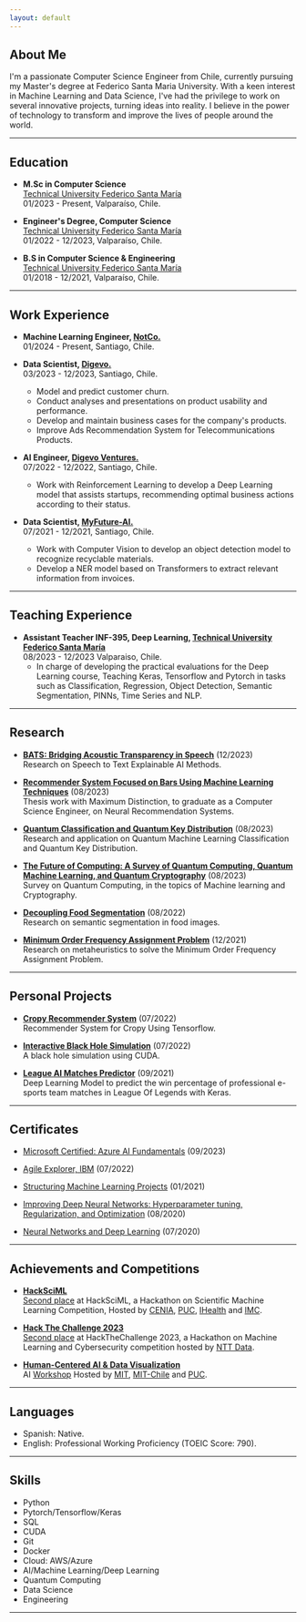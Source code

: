 ```yaml
---
layout: default
---
```


## About Me

I'm a passionate Computer Science Engineer from Chile, currently pursuing my Master's degree at Federico Santa Maria University. With a keen interest in Machine Learning and Data Science, I've had the privilege to work on several innovative projects, turning ideas into reality. I believe in the power of technology to transform and improve the lives of people around the world.

---

## Education

- **M.Sc in Computer Science**  
  <a href="https://usm.cl/en/home/" target="_blank">Technical University Federico Santa María</a>  
  01/2023 - Present, Valparaíso, Chile.

- **Engineer's Degree, Computer Science**  
  <a href="https://usm.cl/en/home/" target="_blank">Technical University Federico Santa María</a>  
  01/2022 - 12/2023, Valparaíso, Chile.

- **B.S in Computer Science & Engineering**  
  <a href="https://usm.cl/en/home/" target="_blank">Technical University Federico Santa María</a>  
  01/2018 - 12/2021, Valparaíso, Chile.

---

## Work Experience

- **Machine Learning Engineer, <a href="https://notco.com/cl/" target="_blank">NotCo.</a>**  
  01/2024 - Present, Santiago, Chile.

- **Data Scientist, <a href="https://digevo.com/en/" target="_blank">Digevo.</a>**  
  03/2023 - 12/2023, Santiago, Chile.  
  - Model and predict customer churn.  
  - Conduct analyses and presentations on product usability and performance.  
  - Develop and maintain business cases for the company's products.
  - Improve Ads Recommendation System for Telecommunications Products.

 
- **AI Engineer, <a href="https://www.digevoventures.com/" target="_blank">Digevo Ventures.</a>**  
  07/2022 - 12/2022, Santiago, Chile.   
  - Work with Reinforcement Learning to develop a Deep Learning model that assists startups, recommending optimal business actions according to their status.  


- **Data Scientist, <a href="https://myfuture.ai/" target="_blank">MyFuture-AI.</a>**  
  07/2021 - 12/2021, Santiago, Chile.  
  - Work with Computer Vision to develop an object detection model to recognize recyclable materials.  
  - Develop a NER model based on Transformers to extract relevant information from invoices.  
 
---

## Teaching Experience

- **Assistant Teacher INF-395, Deep Learning, <a href="https://usm.cl/en/home/" target="_blank">Technical University Federico Santa María</a>**  
  08/2023 - 12/2023 Valparaiso, Chile.
  - In charge of developing the practical evaluations for the Deep Learning course, Teaching Keras, Tensorflow and Pytorch in tasks such as Classification, Regression, Object Detection, Semantic Segmentation, PINNs, Time Series and NLP.

---

## Research


- **<a href="https://ftcister.github.io/portfolio/projects/BATS.pdf" target="_blank">BATS: Bridging Acoustic Transparency in Speech</a>** (12/2023)  
  Research on Speech to Text Explainable AI Methods.

- **<a href="https://ftcister.github.io/portfolio/projects/Memoria_Felipe_Cisternas.pdf" target="_blank">Recommender System Focused on Bars Using Machine Learning Techniques</a>** (08/2023)   
  Thesis work with Maximum Distinction, to graduate as a Computer Science Engineer, on Neural Recommendation Systems.

- **<a href="https://ftcister.github.io/portfolio/projects/Quantum_Qiskit_Paper.pdf" target="_blank">Quantum Classification and Quantum Key Distribution</a>** (08/2023)  
  Research and application on Quantum Machine Learning Classification and Quantum Key Distribution.

- **<a href="https://ftcister.github.io/portfolio/projects/Survey_Cuantica.pdf" target="_blank">The Future of Computing: A Survey of Quantum Computing, Quantum Machine Learning, and Quantum Cryptography</a>** (08/2023)  
  Survey on Quantum Computing, in the topics of Machine learning and Cryptography.

- **<a href="https://ftcister.github.io/portfolio/projects/Proyecto_ML.pdf" target="_blank">Decoupling Food Segmentation</a>** (08/2022)  
  Research on semantic segmentation in food images.

- **<a href="https://ftcister.github.io/portfolio/projects/IA_Proyecto.pdf" target="_blank">Minimum Order Frequency Assignment Problem</a>** (12/2021)  
  Research on metaheuristics to solve the Minimum Order Frequency Assignment Problem.

---

## Personal Projects

- **<a href="https://github.com/ftcister/Cropy-Recommender-System" target="_blank">Cropy Recommender System</a>** (07/2022)  
  Recommender System for Cropy Using Tensorflow.

- **<a href="https://github.com/ftcister/black_hole_cuda" target="_blank">Interactive Black Hole Simulation</a>** (07/2022)  
  A black hole simulation using CUDA.

- **<a href="https://github.com/ftcister/Lol-AI-Predict" target="_blank">League AI Matches Predictor</a>** (09/2021)  
  Deep Learning Model to predict the win percentage of professional e-sports team matches in League Of Legends with Keras.

---

## Certificates

- <a href="https://learn.microsoft.com/api/credentials/share/en-us/FelipeCisternas-5660/C7EE8D453511E660?sharingId" target="_blank">Microsoft Certified: Azure AI Fundamentals</a> (09/2023)  

  
- <a href="https://www.credly.com/badges/b07724ee-b81f-4847-a4cd-1ec410c4e141?source=linked_in_profile" target="_blank">Agile Explorer, IBM</a> (07/2022)  
  
  
- <a href="https://www.coursera.org/account/accomplishments/certificate/E2CGZHB6UCGJ" target="_blank">Structuring Machine Learning Projects</a> (01/2021)  
  
  
- <a href="https://www.coursera.org/account/accomplishments/certificate/JPQUYHSKGUTX" target="_blank">Improving Deep Neural Networks: Hyperparameter tuning, Regularization, and Optimization</a> (08/2020)  
  
  
- <a href="https://www.coursera.org/account/accomplishments/certificate/BUBPU7V7CVGU" target="_blank">Neural Networks and Deep Learning</a> (07/2020)  
   

---

## Achievements and Competitions

- **<a href="https://sites.google.com/ing.puc.cl/hacksciml-rl4cenia" target="_blank">HackSciML</a>**  
  <a href="https://www.linkedin.com/feed/update/urn:li:activity:7115317516456837121/" target="_blank">Second place</a> at HackSciML, a Hackathon on Scientific Machine Learning Competition, Hosted by <a href="https://cenia.cl/" target="_blank">CENIA</a>, <a href="https://www.uc.cl/" target="_blank">PUC</a>, <a href="https://i-health.cl/" target="_blank">IHealth</a> and <a href="https://imc.uc.cl/" target="_blank">IMC</a>.  
  
- **<a href="https://www.hackthechallenge.cl/" target="_blank">Hack The Challenge 2023</a>**  
  <a href="https://www.linkedin.com/feed/update/urn:li:activity:7115712992213618688/?updateEntityUrn=urn%3Ali%3Afs_feedUpdate%3A%28V2%2Curn%3Ali%3Aactivity%3A7115712992213618688%29" target="_blank">Second place</a> at HackTheChallenge 2023, a Hackathon on Machine Learning and Cybersecurity competition hosted by <a href="https://www.nttdata.com/global/en/" target="_blank">NTT Data</a>.  
  
- **<a href="https://www.media.mit.edu/projects/mit-chile-research-workshops-human-centered-artificial-intelligence-and-data-visualization/overview/" target="_blank">Human-Centered AI & Data Visualization</a>**  
  AI <a href="https://www.linkedin.com/feed/update/urn:li:activity:7065445120761810944/" target="_blank">Workshop</a> Hosted by <a href="https://www.mit.edu/" target="_blank">MIT</a>, <a href="https://misti.mit.edu/mit-chile" target="_blank">MIT-Chile</a> and <a href="https://www.uc.cl/" target="_blank">PUC</a>. 

---

## Languages

- Spanish: Native.  
- English: Professional Working Proficiency (TOEIC Score: 790).  

---

## Skills

- Python
- Pytorch/Tensorflow/Keras
- SQL
- CUDA
- Git
- Docker
- Cloud: AWS/Azure
- AI/Machine Learning/Deep Learning
- Quantum Computing
- Data Science
- Engineering

---
